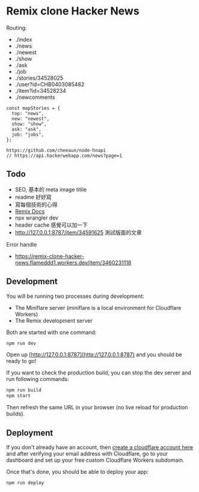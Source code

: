 # Remix clone Hacker News

Routing:
- ./index
- ./news
- ./newest
- ./show
- ./ask
- ./job
- ./stories/34528025
- ./user?id=CHB0403085482
- ./item?id=34528234
- ./newcomments

```
const mapStories = {
  top: "news",
  new: "newest",
  show: "show",
  ask: "ask",
  job: "jobs",
};

https://github.com/cheeaun/node-hnapi
// https://api.hackerwebapp.com/news?page=1
```

## Todo
- SEO, 基本的 meta image titile
- readme 好好寫
- 寫每個技術的心得  
- [Remix Docs](https://remix.run/docs)
- npx wrangler dev
- header cache 感覺可以加一下
- http://127.0.0.1:8787/item/34591625   測試版面的文章

Error handle
- https://remix-clone-hacker-news.flameddd1.workers.dev/item/3460231118

## Development

You will be running two processes during development:

- The Miniflare server (miniflare is a local environment for Cloudflare Workers)
- The Remix development server

Both are started with one command:

```sh
npm run dev
```

Open up [http://127.0.0.1:8787](http://127.0.0.1:8787) and you should be ready to go!

If you want to check the production build, you can stop the dev server and run following commands:

```sh
npm run build
npm start
```

Then refresh the same URL in your browser (no live reload for production builds).

## Deployment

If you don't already have an account, then [create a cloudflare account here](https://dash.cloudflare.com/sign-up) and after verifying your email address with Cloudflare, go to your dashboard and set up your free custom Cloudflare Workers subdomain.

Once that's done, you should be able to deploy your app:

```sh
npm run deploy
```
